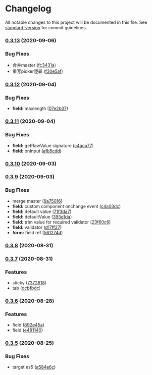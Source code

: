 # Changelog

All notable changes to this project will be documented in this file. See [standard-version](https://github.com/conventional-changelog/standard-version) for commit guidelines.

### [0.3.13](https://github.com/webyom/pant/compare/v0.3.12...v0.3.13) (2020-09-06)


### Bug Fixes

* 合并master ([fc3431a](https://github.com/webyom/pant/commit/fc3431a300e0872e7078813dbd4a44e4b6d61328))
* 重写picker逻辑 ([f30e5af](https://github.com/webyom/pant/commit/f30e5af572eedd5498e8cd04eab6e2788b60be40))

### [0.3.12](https://github.com/webyom/pant/compare/v0.3.11...v0.3.12) (2020-09-04)


### Bug Fixes

* **field:** maxlength ([07e2b07](https://github.com/webyom/pant/commit/07e2b07b26eaacea270bfaeba69c4d9a2cf000c0))

### [0.3.11](https://github.com/webyom/pant/compare/v0.3.10...v0.3.11) (2020-09-04)


### Bug Fixes

* **field:** getRawValue signature ([c4aca77](https://github.com/webyom/pant/commit/c4aca77c6c05230276bfc82092ab3cdf751d0a9e))
* **field:** onInput ([afb5cdd](https://github.com/webyom/pant/commit/afb5cddc17e58c25bcaa140697507d3cb9dbb2ec))

### [0.3.10](https://github.com/webyom/pant/compare/v0.3.9...v0.3.10) (2020-09-03)

### [0.3.9](https://github.com/webyom/pant/compare/v0.3.8...v0.3.9) (2020-09-03)


### Bug Fixes

* merge master ([9a75016](https://github.com/webyom/pant/commit/9a7501627e4e7a008149f22bd71c0adcdf6f1781))
* **field:** custom component onchange event ([c4a03dc](https://github.com/webyom/pant/commit/c4a03dcbbb39e865ad4fea3d02cba5fb4265e8f5))
* **field:** default value ([71f3da7](https://github.com/webyom/pant/commit/71f3da7ab46a87df6f843df0e64993f3dd4c20fa))
* **field:** defaultValue ([393e1da](https://github.com/webyom/pant/commit/393e1dad41ac261075448753e78f36cac7b22b4b))
* **field:** trim value for required validator ([23f60c6](https://github.com/webyom/pant/commit/23f60c69159b4a98b2152a5f8da1380e9dd5e60a))
* **field:** validator ([d17ff27](https://github.com/webyom/pant/commit/d17ff274aa4320d80db83f8d0812c0f6635ab403))
* **form:** field ref ([561274d](https://github.com/webyom/pant/commit/561274dff45a3cdec9dd057f7637d52d58790a1d))

### [0.3.8](https://github.com/webyom/pant/compare/v0.3.7...v0.3.8) (2020-08-31)

### [0.3.7](https://github.com/webyom/pant/compare/v0.3.6...v0.3.7) (2020-08-31)


### Features

* sticky ([7372818](https://github.com/webyom/pant/commit/7372818fbbb2263910f8a055077157c32c5307d7))
* tab ([dcbfbdc](https://github.com/webyom/pant/commit/dcbfbdcd4068c17c1fad37cec5e983932ffdd701))

### [0.3.6](https://github.com/webyom/pant/compare/v0.3.5...v0.3.6) (2020-08-28)


### Features

* field ([892e45a](https://github.com/webyom/pant/commit/892e45a179fe7158b64c649265ad5d34f089daa1))
* field ([e481140](https://github.com/webyom/pant/commit/e48114071f88a5a5dcf21b415867bb68dba76d36))

### [0.3.5](https://github.com/webyom/pant/compare/v0.3.3...v0.3.5) (2020-08-25)


### Bug Fixes

* target es5 ([a584e6c](https://github.com/webyom/pant/commit/a584e6cdf20b2e9228b92fbf834fc8a54e591f3a))
